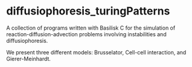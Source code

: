 # diffusiophoresis_turingPatterns
A collection of programs written with Basilisk C for the simulation of reaction-diffusion-advection problems involving instabilities and diffusiophoresis.

We present three different models: Brusselator, Cell-cell interaction, and Gierer-Meinhardt.
